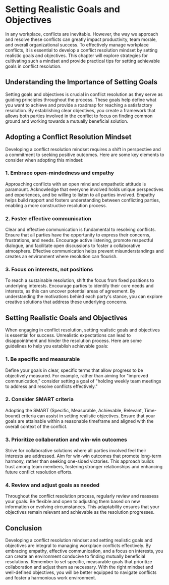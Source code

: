 Setting Realistic Goals and Objectives
===========================================================================================

In any workplace, conflicts are inevitable. However, the way we approach and resolve these conflicts can greatly impact productivity, team morale, and overall organizational success. To effectively manage workplace conflicts, it is essential to develop a conflict resolution mindset by setting realistic goals and objectives. This chapter will explore strategies for cultivating such a mindset and provide practical tips for setting achievable goals in conflict resolution.

Understanding the Importance of Setting Goals
---------------------------------------------

Setting goals and objectives is crucial in conflict resolution as they serve as guiding principles throughout the process. These goals help define what you want to achieve and provide a roadmap for reaching a satisfactory resolution. By establishing clear objectives, you create a framework that allows both parties involved in the conflict to focus on finding common ground and working towards a mutually beneficial solution.

Adopting a Conflict Resolution Mindset
--------------------------------------

Developing a conflict resolution mindset requires a shift in perspective and a commitment to seeking positive outcomes. Here are some key elements to consider when adopting this mindset:

### 1. Embrace open-mindedness and empathy

Approaching conflicts with an open mind and empathetic attitude is paramount. Acknowledge that everyone involved holds unique perspectives and experiences, and be willing to listen to all parties involved. Empathy helps build rapport and fosters understanding between conflicting parties, enabling a more constructive resolution process.

### 2. Foster effective communication

Clear and effective communication is fundamental to resolving conflicts. Ensure that all parties have the opportunity to express their concerns, frustrations, and needs. Encourage active listening, promote respectful dialogue, and facilitate open discussions to foster a collaborative atmosphere. Effective communication helps prevent misunderstandings and creates an environment where resolution can flourish.

### 3. Focus on interests, not positions

To reach a sustainable resolution, shift the focus from fixed positions to underlying interests. Encourage parties to identify their core needs and interests, as this can uncover potential areas of agreement. By understanding the motivations behind each party's stance, you can explore creative solutions that address these underlying concerns.

Setting Realistic Goals and Objectives
--------------------------------------

When engaging in conflict resolution, setting realistic goals and objectives is essential for success. Unrealistic expectations can lead to disappointment and hinder the resolution process. Here are some guidelines to help you establish achievable goals:

### 1. Be specific and measurable

Define your goals in clear, specific terms that allow progress to be objectively measured. For example, rather than aiming for "improved communication," consider setting a goal of "holding weekly team meetings to address and resolve conflicts effectively."

### 2. Consider SMART criteria

Adopting the SMART (Specific, Measurable, Achievable, Relevant, Time-bound) criteria can assist in setting realistic objectives. Ensure that your goals are attainable within a reasonable timeframe and aligned with the overall context of the conflict.

### 3. Prioritize collaboration and win-win outcomes

Strive for collaborative solutions where all parties involved feel their interests are addressed. Aim for win-win outcomes that promote long-term harmony, rather than seeking one-sided victories. This approach builds trust among team members, fostering stronger relationships and enhancing future conflict resolution efforts.

### 4. Review and adjust goals as needed

Throughout the conflict resolution process, regularly review and reassess your goals. Be flexible and open to adjusting them based on new information or evolving circumstances. This adaptability ensures that your objectives remain relevant and achievable as the resolution progresses.

Conclusion
----------

Developing a conflict resolution mindset and setting realistic goals and objectives are integral to managing workplace conflicts effectively. By embracing empathy, effective communication, and a focus on interests, you can create an environment conducive to finding mutually beneficial resolutions. Remember to set specific, measurable goals that prioritize collaboration and adjust them as necessary. With the right mindset and well-defined objectives, you will be better equipped to navigate conflicts and foster a harmonious work environment.
